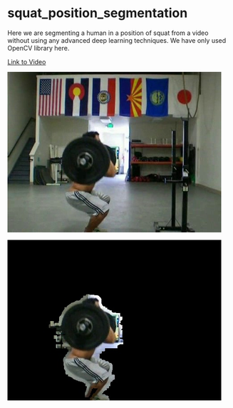 # squat_position_segmentation
Here we are segmenting a human in a position of squat from a video without using any advanced deep learning techniques. We have only used OpenCV library here.

[Link to Video](https://github.com/goalhunter/squat_position_segmentation/blob/master/videos/squat_1667.mp4)

![Selected Frame](https://github.com/goalhunter/squat_position_segmentation/blob/master/Output/squat_1667.jpg)

![Segmentation](https://github.com/goalhunter/squat_position_segmentation/blob/master/Output/squat_1667_segmented.jpg)

